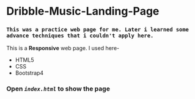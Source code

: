 # Dribble-Music-Landing-Page

### `This was a practice web page for me. Later i learned some advance techniques that i couldn't apply here.` ###

This is a **Responsive** web page. I used here-
- HTML5
- CSS
- Bootstrap4

### Open ***`index.html`*** to show the page
